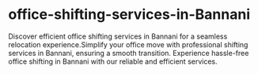 # office-shifting-services-in-Bannani
Discover efficient office shifting services in Bannani for a seamless relocation experience.Simplify your office move with professional shifting services in Bannani, ensuring a smooth transition. Experience hassle-free office shifting in Bannani with our reliable and efficient services.
